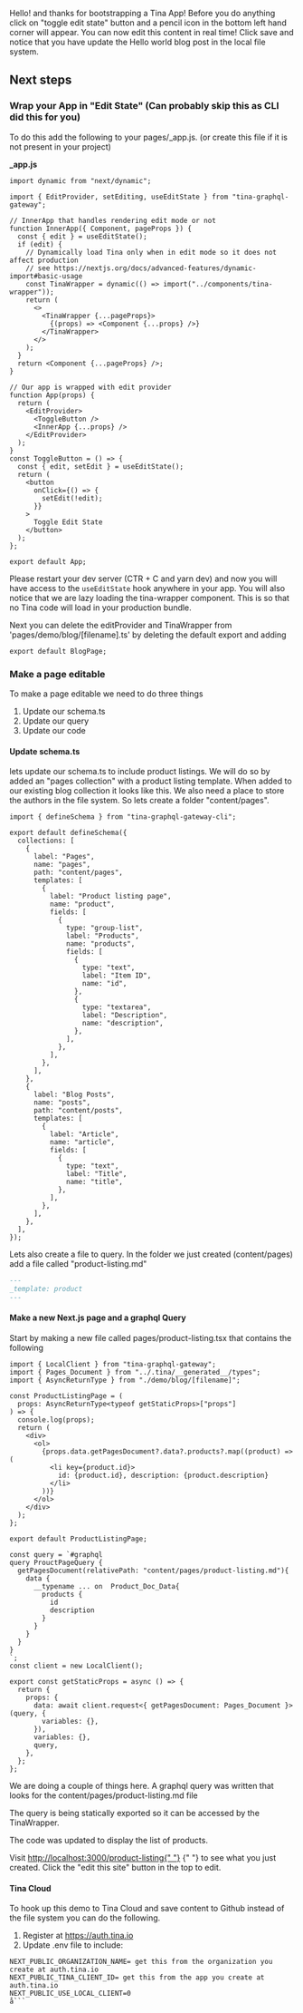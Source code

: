 Hello! and thanks for bootstrapping a Tina App! Before you do anything click on "toggle edit state" button and a pencil icon in the bottom left hand corner will appear. You can now edit this content in real time! Click save and notice that you have update the Hello world blog post in the local file system.

## Next steps

### Wrap your App in "Edit State" (**Can probably skip this as CLI did this for you**)

To do this add the following to your pages/_app.js. (or create this file if it is not present in your project)

**_app.js**

```tsx
import dynamic from "next/dynamic";

import { EditProvider, setEditing, useEditState } from "tina-graphql-gateway";

// InnerApp that handles rendering edit mode or not
function InnerApp({ Component, pageProps }) {
  const { edit } = useEditState();
  if (edit) {
    // Dynamically load Tina only when in edit mode so it does not affect production
    // see https://nextjs.org/docs/advanced-features/dynamic-import#basic-usage
    const TinaWrapper = dynamic(() => import("../components/tina-wrapper"));
    return (
      <>
        <TinaWrapper {...pageProps}>
          {(props) => <Component {...props} />}
        </TinaWrapper>
      </>
    );
  }
  return <Component {...pageProps} />;
}

// Our app is wrapped with edit provider
function App(props) {
  return (
    <EditProvider>
      <ToggleButton />
      <InnerApp {...props} />
    </EditProvider>
  );
}
const ToggleButton = () => {
  const { edit, setEdit } = useEditState();
  return (
    <button
      onClick={() => {
        setEdit(!edit);
      }}
    >
      Toggle Edit State
    </button>
  );
};

export default App;
```

Please restart your dev server (CTR + C and yarn dev) and now you will have access to the `useEditState` hook anywhere in your app. You will also notice that we are lazy loading the tina-wrapper component. This is so that no Tina code will load in your production bundle.

Next you can delete the editProvider and TinaWrapper from 'pages/demo/blog/[filename].ts' by deleting the default export and adding
```tsx
export default BlogPage;
```

### Make a page editable

To make a page editable we need to do three things

1.  Update our schema.ts
2.  Update our query
3.  Update our code

#### Update schema.ts

lets update our schema.ts to include product listings. We will do so by added an "pages collection" with a product listing template. When added to our existing blog collection it looks like this. We also need a place to store the authors in the file system. So lets create a folder "content/pages".

```tsx
import { defineSchema } from "tina-graphql-gateway-cli";

export default defineSchema({
  collections: [
    {
      label: "Pages",
      name: "pages",
      path: "content/pages",
      templates: [
        {
          label: "Product listing page",
          name: "product",
          fields: [
            {
              type: "group-list",
              label: "Products",
              name: "products",
              fields: [
                {
                  type: "text",
                  label: "Item ID",
                  name: "id",
                },
                {
                  type: "textarea",
                  label: "Description",
                  name: "description",
                },
              ],
            },
          ],
        },
      ],
    },
    {
      label: "Blog Posts",
      name: "posts",
      path: "content/posts",
      templates: [
        {
          label: "Article",
          name: "article",
          fields: [
            {
              type: "text",
              label: "Title",
              name: "title",
            },
          ],
        },
      ],
    },
  ],
});
```


Lets also create a file to query. In the folder we just created (content/pages) add a file called "product-listing.md"

```md
---
_template: product
---
```


#### Make a new Next.js page and a graphql Query

Start by making a new file called pages/product-listing.tsx that contains the following

```tsx
import { LocalClient } from "tina-graphql-gateway";
import { Pages_Document } from "../.tina/__generated__/types";
import { AsyncReturnType } from "./demo/blog/[filename]";

const ProductListingPage = (
  props: AsyncReturnType<typeof getStaticProps>["props"]
) => {
  console.log(props);
  return (
    <div>
      <ol>
        {props.data.getPagesDocument?.data?.products?.map((product) => (
          <li key={product.id}>
            id: {product.id}, description: {product.description}
          </li>
        ))}
      </ol>
    </div>
  );
};

export default ProductListingPage;

const query = `#graphql
query ProuctPageQuery {
  getPagesDocument(relativePath: "content/pages/product-listing.md"){
    data {
      __typename ... on  Product_Doc_Data{
        products {
          id
          description
        }
      }
    }
  }
}
`;
const client = new LocalClient();

export const getStaticProps = async () => {
  return {
    props: {
      data: await client.request<{ getPagesDocument: Pages_Document }>(query, {
        variables: {},
      }),
      variables: {},
      query,
    },
  };
};
```

We are doing a couple of things here. A graphql query was written that looks for the content/pages/product-listing.md file

The query is being statically exported so it can be accessed by the TinaWrapper.

The code was updated to display the list of products.

Visit [http://localhost:3000/product-listing{" "}](http://localhost:3000/product-listing) {" "} to see what you just created. Click the "edit this site" button in the top to edit.

#### Tina Cloud

To hook up this demo to Tina Cloud and save content to Github instead of the file system you can do the following.

1.  Register at https://auth.tina.io
2.  Update .env file to include:

```
NEXT_PUBLIC_ORGANIZATION_NAME= get this from the organization you create at auth.tina.io
NEXT_PUBLIC_TINA_CLIENT_ID= get this from the app you create at auth.tina.io
NEXT_PUBLIC_USE_LOCAL_CLIENT=0
å```